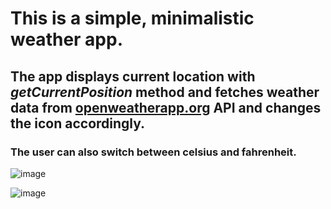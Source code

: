 # This is a simple, minimalistic weather app.

## The app displays current location with *getCurrentPosition* method and fetches weather data from [openweatherapp.org](https://openweathermap.org/current) API and changes the icon accordingly.

### The user can also switch between celsius and fahrenheit.

![image](https://user-images.githubusercontent.com/61703808/161981952-f7d523fa-b9ec-48e2-8a7b-73dd077ff06b.png)

![image](https://user-images.githubusercontent.com/61703808/161982240-0e68c783-8d51-4f96-8ae6-ecdcea63ceb3.png)


